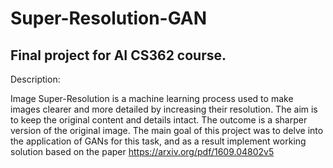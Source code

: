 # Super-Resolution-GAN

## Final project for AI CS362 course.

Description:

Image Super-Resolution is a machine learning process used to make images
clearer and more detailed by increasing their resolution. The aim is to keep
the original content and details intact. The outcome is a sharper version
of the original image. The main goal of this project was to delve into the application of GANs 
for this task, and as a result implement working solution based on the paper https://arxiv.org/pdf/1609.04802v5
